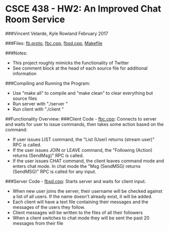 # CSCE 438 - HW2: An Improved Chat Room Service
###Vincent Velarde, Kyle Rowland
February 2017

###Files: [fb.proto](https://github.com/vinvelarde/CSCE438-HW2/blob/master/fb.proto), [fbc.cpp](https://github.com/vinvelarde/CSCE438-HW2/blob/master/fbc.cpp), [fbsd.cpp](https://github.com/vinvelarde/CSCE438-HW2/blob/master/fbsd.cpp), [Makefile](https://github.com/vinvelarde/CSCE438-HW2/blob/master/Makefile)

###Notes:
  - This project roughly mimicks the functionality of Twitter
  - See comment block at the head of each source file for additional information
  

###Compiling and Running the Program:
- Use "make all" to compile and "make clean" to clear everything but source files
- Run server with "./server <port>"
- Run client with "./client <hostname> <port> <username>"

##Functionality Overview:
###Client Code - [fbc.cpp](https://github.com/vinvelarde/CSCE438-HW2/blob/master/fbc.cpp): 
Connects to server and waits for user to issue commands, then takes some action based on the command:
- If user issues LIST command, the "List (User) returns (stream user)" RPC is called.
- If the user issues JOIN or LEAVE command, the "Following (Action) returns (SendMsg)" RPC is called.
- If the user issues CHAT command, the client leaves command mode and enters chat mode. In chat mode the "Msg (SendMSG) returns (SendMSG)"    RPC is called for any input.

###Server Code - [fbsd.cpp](https://github.com/vinvelarde/CSCE438-HW2/blob/master/fbsd.cpp):
Starts server and waits for client input.
- When new user joins the server, their username will be checked against a list of all users. If the name doesn't already exist, it will be added.
- Each client will have a text file containing their messages and the messages of the users they follow.
- Client messages will be written to the files of all their followers
- When a client switches to chat mode they will be sent the past 20 messages from their file
